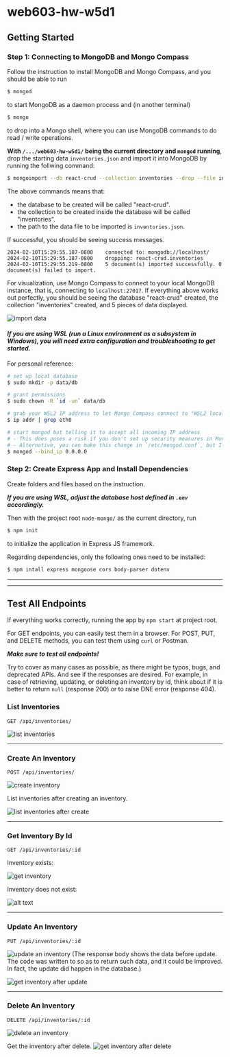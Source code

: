 # web603-hw-w5d1

## Getting Started

### Step 1: Connecting to MongoDB and Mongo Compass

Follow the instruction to install MongoDB and Mongo Compass, and you should be able to run

```bash
$ mongod
```
to start MongoDB as a daemon process and (in another terminal)
```bash
$ mongo
```
to drop into a Mongo shell, where you can use MongoDB commands to do read / write operations.


**With `/.../web603-hw-w5d1/` being the current directory and `mongod` running**, drop the starting data `inventories.json` and import it into MongoDB by running the follwing command:
```bash
$ mongoimport --db react-crud --collection inventories --drop --file inventories.json
```
The above commands means that:
- the database to be created will be called "react-crud".
- the collection to be created inside the database will be called "inventories".
- the path to the data file to be imported is `inventories.json`.

If successful, you should be seeing success messages.
```
2024-02-10T15:29:55.187-0800    connected to: mongodb://localhost/
2024-02-10T15:29:55.187-0800    dropping: react-crud.inventories
2024-02-10T15:29:55.219-0800    5 document(s) imported successfully. 0 document(s) failed to import.
```

For visualization, use Mongo Compass to connect to your local MongoDB instance, that is, connecting to `localhost:27017`. If everything above works out perfectly, you should be seeing the database "react-crud" created, the collection "inventories" created, and 5 pieces of data displayed.

![import data](screenshots/import-data.png)

#### *If you are using WSL (run a Linux environment as a subsystem in Windows), you will need extra configuration and troubleshooting to get started.*

For personal reference:

```bash
# set up local database
$ sudo mkdir -p data/db

# grant permissions
$ sudo chown -R `id -un` data/db

# grab your WSL2 IP address to let Mongo Compass connect to "WSL2 localhost"
$ ip addr | grep eth0

# start mongod but telling it to accept all incoming IP address
# - This does poses a risk if you don't set up security measures in Mongo Compass.
# - Alternative, you can make this change in `/etc/mongod.conf`, but I don't recommend.
$ mongod --bind_ip 0.0.0.0
```

### Step 2: Create Express App and Install Dependencies

Create folders and files based on the instruction.

***If you are using WSL, adjust the database host defined in `.env` accordingly.***

Then with the project root `node-mongo/` as the current directory, run

```bash
$ npm init
```
to initialize the application in Express JS framework.

Regarding dependencies, only the following ones need to be installed:
```bash
$ npm intall express mongoose cors body-parser dotenv
```

---
---

## Test All Endpoints

If everything works correctly, running the app by `npm start` at project root.

For GET endpoints, you can easily test them in a browser. For POST, PUT, and DELETE methods, you can test them using `curl` or Postman.

***Make sure to test all endpoints!***

Try to cover as many cases as possible, as there might be typos, bugs, and deprecated APIs. And see if the responses are desired. For example, in case of retrieving, updating, or deleting an inventory by id, think about if it is better to return `null` (response 200) or to raise DNE error (response 404).

### List Inventories
```
GET /api/inventories/
```
![list inventories](screenshots/list-inventories.png)

---
### Create An Inventory
```
POST /api/inventories/
```
![create inventory](screenshots/create-inventory.png)

List inventories after creating an inventory.

![list inventories after create](screenshots/list-inventories-after-create.png)

---
### Get Inventory By Id
```
GET /api/inventories/:id
```

Inventory exists:

![get inventory](screenshots/get-inventory-exists.png)

Inventory does not exist:

![alt text](screenshots/get-inventory-dne.png)

---
### Update An Inventory
```
PUT /api/inventories/:id
```
![update an inventory](screenshots/update-inventory.png)
(The response body shows the data before update. The code was written to so as to return such data, and it could be improved. In fact, the update did happen in the database.)

![get inventory after update](screenshots/get-inventory-after-update.png)

---
### Delete An Inventory
```
DELETE /api/inventories/:id
```
![delete an inventory](screenshots/delete-inventory.png)

Get the inventory after delete.
![get inventory after delete](screenshots/get-inventory-after-delete.png)
